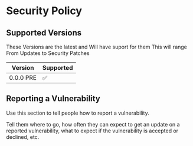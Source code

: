 # Security Policy

## Supported Versions

These Versions are the latest and Will have suport for them
This will range From Updates to Security Patches

|   Version   |     Supported      |
| ----------- | ------------------ |
| 0.0.0 PRE   | :white_check_mark: |

## Reporting a Vulnerability

Use this section to tell people how to report a vulnerability.

Tell them where to go, how often they can expect to get an update on a
reported vulnerability, what to expect if the vulnerability is accepted or
declined, etc.
